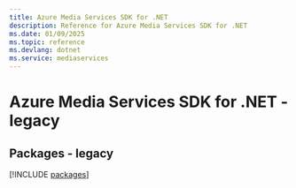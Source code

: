 ```yaml
---
title: Azure Media Services SDK for .NET
description: Reference for Azure Media Services SDK for .NET
ms.date: 01/09/2025
ms.topic: reference
ms.devlang: dotnet
ms.service: mediaservices
---
```

# Azure Media Services SDK for .NET - legacy
## Packages - legacy
[!INCLUDE [packages](media-services-index.md)]